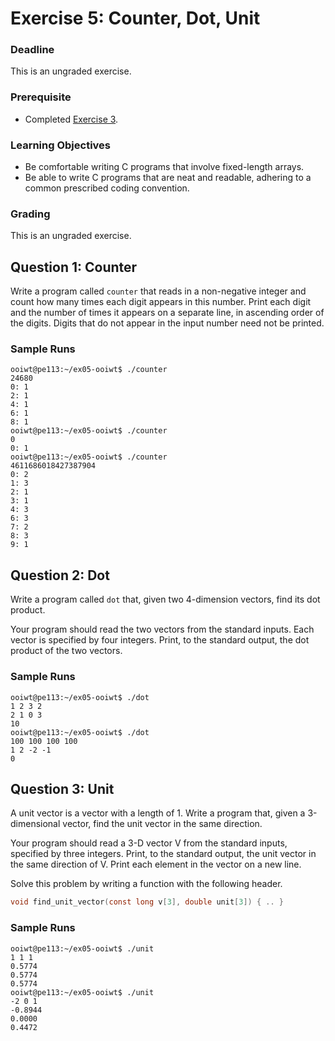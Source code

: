 # Exercise 5: Counter, Dot, Unit

### Deadline

This is an ungraded exercise.

### Prerequisite

- Completed [Exercise 3](ex03.md).

### Learning Objectives

- Be comfortable writing C programs that involve fixed-length arrays.
- Be able to write C programs that are neat and readable, adhering to a common prescribed coding convention.

### Grading

This is an ungraded exercise.

## Question 1: Counter

Write a program called `counter` that reads in a non-negative integer and count how many times each digit appears in this number.  Print each digit and the number of times it appears on a separate line, in ascending order of the digits.  Digits that do not appear in the input number need not be printed.

### Sample Runs
```
ooiwt@pe113:~/ex05-ooiwt$ ./counter
24680
0: 1
2: 1
4: 1
6: 1
8: 1
ooiwt@pe113:~/ex05-ooiwt$ ./counter
0
0: 1
ooiwt@pe113:~/ex05-ooiwt$ ./counter
4611686018427387904 
0: 2
1: 3
2: 1
3: 1
4: 3
6: 3
7: 2
8: 3
9: 1
```

## Question 2: Dot

Write a program called `dot` that, given two 4-dimension vectors, find its dot product.

Your program should read the two vectors from the standard inputs.  Each vector is specified by four integers.  Print, to the standard output, the dot product of the two vectors.

### Sample Runs

```
ooiwt@pe113:~/ex05-ooiwt$ ./dot
1 2 3 2
2 1 0 3
10
ooiwt@pe113:~/ex05-ooiwt$ ./dot
100 100 100 100
1 2 -2 -1
0
```

## Question 3: Unit

A unit vector is a vector with a length of 1.  Write a program that, given a 3-dimensional vector, find the unit vector in the same direction.

Your program should read a 3-D vector V from the standard inputs, specified by three integers.  Print, to the standard output, the unit vector in the same direction of V.  Print each element in the vector on a new line.

Solve this problem by writing a function with the following header.

```C
void find_unit_vector(const long v[3], double unit[3]) { .. }
```

### Sample Runs
```
ooiwt@pe113:~/ex05-ooiwt$ ./unit
1 1 1
0.5774
0.5774
0.5774
ooiwt@pe113:~/ex05-ooiwt$ ./unit
-2 0 1
-0.8944
0.0000
0.4472
```
